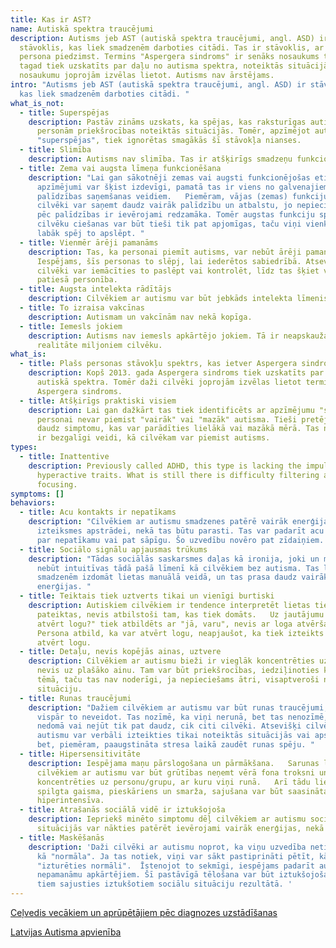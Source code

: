 ```yaml
---
title: Kas ir AST?
name: Autiskā spektra traucējumi
description: Autisms jeb AST (autiskā spektra traucējumi, angl. ASD) ir
  stāvoklis, kas liek smadzenēm darboties citādi. Tas ir stāvoklis, ar ko
  persona piedzimst. Termins "Aspergera sindroms" ir senāks nosaukums tam, kas
  tagad tiek uzskatīts par daļu no autisma spektra, noteiktās situācijās šo
  nosaukumu joprojām izvēlas lietot. Autisms nav ārstējams.
intro: "Autisms jeb AST (autiskā spektra traucējumi, angl. ASD) ir stāvoklis,
  kas liek smadzenēm darboties citādi. "
what_is_not:
  - title: Superspējas
    description: Pastāv zināms uzskats, ka spējas, kas raksturīgas autismam, dod šīm
      personām priekšrocības noteiktās situācijās. Tomēr, apzīmējot autismu kā
      "superspējas", tiek ignorētas smagākās šī stāvokļa nianses.
  - title: Slimība
    description: Autisms nav slimība. Tas ir atšķirīgs smadzeņu funkcionēšanas veids.
  - title: Zema vai augsta līmeņa funkcionēšana
    description: "Lai gan sākotnēji zemas vai augsti funkcionējošas etiķetes vai
      apzīmējumi var šķist izdevīgi, pamatā tas ir viens no galvenajiem
      palīdzības saņemšanas veidiem.   Piemēram, vājas (zemas) funkciju spējas
      cilvēki var saņemt daudz vairāk palīdzību un atbalstu, jo nepieciešamība
      pēc palīdzības ir ievērojami redzamāka. Tomēr augstas funkciju spējas
      cilvēku ciešanas var būt tieši tik pat apjomīgas, taču viņi vienkārši
      labāk spēj to apslēpt. "
  - title: Vienmēr ārēji pamanāms
    description: Tas, ka personai piemīt autisms, var nebūt ārēji pamanāms.
      Iespējams, šīs personas to slēpj, lai iederētos sabiedrībā. Atsevišķi
      cilvēki var iemācīties to paslēpt vai kontrolēt, līdz tas šķiet viņu
      patiesā personība.
  - title: Augsta intelekta rādītājs
    description: Cilvēkiem ar autismu var būt jebkāds intelekta līmenis.
  - title: To izraisa vakcīnas
    description: Autismam un vakcīnām nav nekā kopīga.
  - title: Iemesls jokiem
    description: Autisms nav iemesls apkārtējo jokiem. Tā ir neapskaužama dzīves
      realitāte miljoniem cilvēku.
what_is:
  - title: Plašs personas stāvokļu spektrs, kas ietver Aspergera sindromu.
    description: Kopš 2013. gada Aspergera sindroms tiek uzskatīts par daļu no
      autiskā spektra. Tomēr daži cilvēki joprojām izvēlas lietot terminu
      Aspergera sindroms.
  - title: Atšķirīgs praktiski visiem
    description: Lai gan dažkārt tas tiek identificēts ar apzīmējumu "spektrs",
      personai nevar piemist "vairāk" vai "mazāk" autisma. Tieši pretēji, pastāv
      daudz simptomu, kas var parādīties lielākā vai mazākā mērā. Tas nozīmē, ka
      ir bezgalīgi veidi, kā cilvēkam var piemist autisms.
types:
  - title: Inattentive
    description: Previously called ADHD, this type is lacking the impulsive and
      hyperactive traits. What is still there is difficulty filtering and
      focusing.
symptoms: []
behaviors:
  - title: Acu kontakts ir nepatīkams
    description: "Cilvēkiem ar autismu smadzenes patērē vairāk enerģijas sejas
      izteiksmes apstrādei, nekā tas būtu parasti. Tas var padarīt acu kontaktu
      par nepatīkamu vai pat sāpīgu. Šo uzvedību novēro pat zīdaiņiem. "
  - title: Sociālo signālu apjausmas trūkums
    description: "Tādas sociālās saskarsmes daļas kā ironija, joki un mīklas var
      nebūt intuitīvas tādā pašā līmenī kā cilvēkiem bez autisma. Tas liek
      smadzenēm izdomāt lietas manuālā veidā, un tas prasa daudz vairāk
      enerģijas. "
  - title: Teiktais tiek uztverts tikai un vienīgi burtiski
    description: Autiskiem cilvēkiem ir tendence interpretēt lietas tieši tā, kā tās
      pateiktas, nevis atbilstoši tam, kas tiek domāts.   Uz jautājumu "vai vari
      atvērt logu?" tiek atbildēts ar "jā, varu", nevis ar loga atvēršanu.
      Persona atbild, ka var atvērt logu, neapjaušot, ka tiek izteikts lūgums
      atvērt logu.
  - title: Detaļu, nevis kopējās ainas, uztvere
    description: Cilvēkiem ar autismu bieži ir vieglāk koncentrēties uz detaļām,
      nevis uz plašāko ainu. Tam var būt priekšrocības, iedziļinoties konkrētā
      tēmā, taču tas nav noderīgi, ja nepieciešams ātri, visaptveroši novērtēt
      situāciju.
  - title: Runas traucējumi
    description: "Dažiem cilvēkiem ar autismu var būt runas traucējumi, vai tie var
      vispār to neveidot. Tas nozīmē, ka viņi nerunā, bet tas nenozīmē, ka viņi
      nedomā vai nejūt tik pat daudz, cik citi cilvēki. Atsevišķi cilvēki ar
      autismu var verbāli izteikties tikai noteiktās situācijās vai apstākļos,
      bet, piemēram, paaugstināta stresa laikā zaudēt runas spēju. "
  - title: Hipersensitivitāte
    description: Iespējama maņu pārslogošana un pārmākšana.   Sarunas laikā
      cilvēkiem ar autismu var būt grūtības neņemt vērā fona troksni un
      koncentrēties uz personu/grupu, ar kuru viņi runā.   Arī tādu lietu kā
      spilgta gaisma, pieskāriens un smarža, sajušana var būt saasināta vai
      hiperintensīva.
  - title: Atrašanās sociālā vidē ir iztukšojoša
    description: Iepriekš minēto simptomu dēļ cilvēkiem ar autismu sociālās
      situācijās var nākties patērēt ievērojami vairāk enerģijas, nekā citiem.
  - title: Maskēšanās
    description: 'Daži cilvēki ar autismu noprot, ka viņu uzvedība netiek uztverta
      kā "normāla". Ja tas notiek, viņi var sākt pastiprināti pētīt, kā ir
      "izturēties normāli".  Īstenojot to sekmīgi, iespējams padarīt autismu par
      nepamanāmu apkārtējiem. Šī pastāvīgā tēlošana var būt iztukšojoša, liekot
      tiem sajusties iztukšotiem sociālu situāciju rezultātā. '
---
```

[Ceļvedis vecākiem un aprūpētājiem pēc diagnozes uzstādīšanas](http://www.autismsberniem.lv/userfiles/files/vecakiem_un_aprupetajiem/AST_celvedis_vecakiem_mlapa.pdf)

[Latvijas Autisma apvienība](https://www.autisms.lv/)